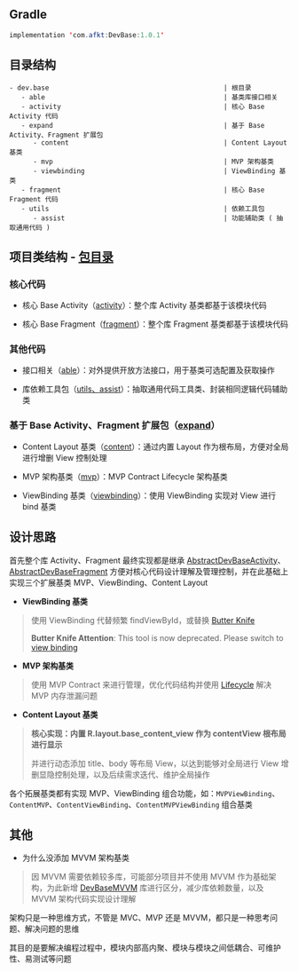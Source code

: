 
## Gradle

```java
implementation 'com.afkt:DevBase:1.0.1'
```

## 目录结构

```
- dev.base                                            | 根目录
   - able                                             | 基类库接口相关
   - activity                                         | 核心 Base Activity 代码
   - expand                                           | 基于 Base Activity、Fragment 扩展包
      - content                                       | Content Layout 基类
      - mvp                                           | MVP 架构基类
      - viewbinding                                   | ViewBinding 基类
   - fragment                                         | 核心 Base Fragment 代码
   - utils                                            | 依赖工具包
      - assist                                        | 功能辅助类 ( 抽取通用代码 )
```


## 项目类结构 - [包目录](https://github.com/afkT/DevUtils/blob/master/lib/DevBase/src/main/java/dev/base)

### 核心代码

* 核心 Base Activity（[activity](https://github.com/afkT/DevUtils/blob/master/lib/DevBase/src/main/java/dev/base/activity)）：整个库 Activity 基类都基于该模块代码

* 核心 Base Fragment（[fragment](https://github.com/afkT/DevUtils/blob/master/lib/DevBase/src/main/java/dev/base/fragment)）：整个库 Fragment 基类都基于该模块代码

### 其他代码

* 接口相关（[able](https://github.com/afkT/DevUtils/blob/master/lib/DevBase/src/main/java/dev/base/able)）：对外提供开放方法接口，用于基类可选配置及获取操作

* 库依赖工具包（[utils、assist](https://github.com/afkT/DevUtils/blob/master/lib/DevBase/src/main/java/dev/base/utils)）：抽取通用代码工具类、封装相同逻辑代码辅助类

### 基于 Base Activity、Fragment 扩展包（[expand](https://github.com/afkT/DevUtils/blob/master/lib/DevBase/src/main/java/dev/base/expand)）

* Content Layout 基类（[content](https://github.com/afkT/DevUtils/blob/master/lib/DevBase/src/main/java/dev/base/expand/content)）：通过内置 Layout 作为根布局，方便对全局进行增删 View 控制处理

* MVP 架构基类（[mvp](https://github.com/afkT/DevUtils/blob/master/lib/DevBase/src/main/java/dev/base/expand/mvp)）：MVP Contract Lifecycle 架构基类

* ViewBinding 基类（[viewbinding](https://github.com/afkT/DevUtils/blob/master/lib/DevBase/src/main/java/dev/base/expand/viewbinding)）：使用 ViewBinding 实现对 View 进行 bind 基类

## 设计思路

首先整个库 Activity、Fragment 最终实现都是继承 [AbstractDevBaseActivity](https://github.com/afkT/DevUtils/blob/master/lib/DevBase/src/main/java/dev/base/activity/AbstractDevBaseActivity.kt)、[AbstractDevBaseFragment](https://github.com/afkT/DevUtils/blob/master/lib/DevBase/src/main/java/dev/base/fragment/AbstractDevBaseFragment.kt) 方便对核心代码设计理解及管理控制，并在此基础上实现三个扩展基类 MVP、ViewBinding、Content Layout

* **ViewBinding 基类**

> 使用 ViewBinding 代替频繁 findViewById，或替换 [Butter Knife](https://github.com/JakeWharton/butterknife)
>
> **Butter Knife Attention**: This tool is now deprecated. Please switch to [view binding](https://developer.android.com/topic/libraries/view-binding)

* **MVP 架构基类**

> 使用 MVP Contract 来进行管理，优化代码结构并使用 [Lifecycle](https://developer.android.com/topic/libraries/architecture/lifecycle) 解决 MVP 内存泄漏问题

* **Content Layout 基类**

> **核心实现：内置 R.layout.base_content_view 作为 contentView 根布局进行显示**
>
> 并进行动态添加 title、body 等布局 View，以达到能够对全局进行 View 增删显隐控制处理，以及后续需求迭代、维护全局操作

各个拓展基类都有实现 MVP、ViewBinding 组合功能，如：`MVPViewBinding`、`ContentMVP`、`ContentViewBinding`、`ContentMVPViewBinding` 组合基类

## 其他

* 为什么没添加 MVVM 架构基类

> 因 MVVM 需要依赖较多库，可能部分项目并不使用 MVVM 作为基础架构，为此新增 [DevBaseMVVM](https://github.com/afkT/DevUtils/blob/master/lib/DevBaseMVVM/README.md) 库进行区分，减少库依赖数量，以及 MVVM 架构代码实现设计理解

架构只是一种思维方式，不管是 MVC、MVP 还是 MVVM，都只是一种思考问题、解决问题的思维

其目的是要解决编程过程中，模块内部高内聚、模块与模块之间低耦合、可维护性、易测试等问题

